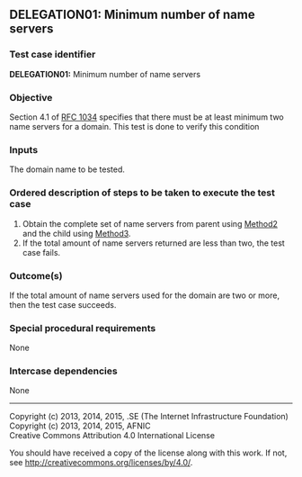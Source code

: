 ## DELEGATION01: Minimum number of name servers   

### Test case identifier

**DELEGATION01:** Minimum number of name servers

### Objective

Section 4.1 of [RFC 1034](http://tools.ietf.org/html/rfc1034) specifies that
there must be at least minimum two name servers for a domain. This test is
done to verify this condition

### Inputs

The domain name to be tested.

### Ordered description of steps to be taken to execute the test case

1. Obtain the complete set of name servers from parent using
   [Method2](../Methods.md) and the child using [Method3](../Methods.md).
2. If the total amount of name servers returned are less than two, the test
   case fails.
 
### Outcome(s)

If the total amount of name servers used for the domain are two or more,
then the test case succeeds.

### Special procedural requirements

None 

### Intercase dependencies

None

-------

Copyright (c) 2013, 2014, 2015, .SE (The Internet Infrastructure Foundation)  
Copyright (c) 2013, 2014, 2015, AFNIC  
Creative Commons Attribution 4.0 International License

You should have received a copy of the license along with this
work.  If not, see <http://creativecommons.org/licenses/by/4.0/>.
